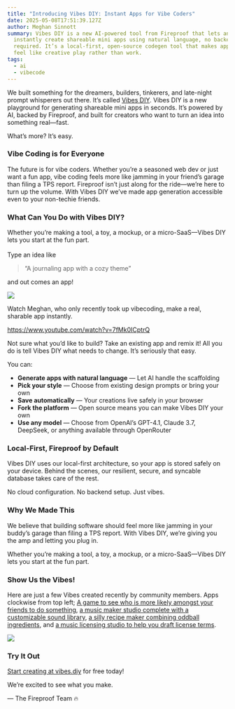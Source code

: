 ```yaml
---
title: "Introducing Vibes DIY: Instant Apps for Vibe Coders"
date: 2025-05-08T17:51:39.127Z
author: Meghan Sinnott
summary: Vibes DIY is a new AI-powered tool from Fireproof that lets anyone
  instantly create shareable mini apps using natural language, no backend setup
  required. It’s a local-first, open-source codegen tool that makes app building
  feel like creative play rather than work.
tags:
  - ai
  - vibecode
---
```

We built something for the dreamers, builders, tinkerers, and late-night prompt whisperers out there. It’s called [Vibes DIY](https://vibes.diy). Vibes DIY is a new playground for generating shareable mini apps in seconds. It’s powered by AI, backed by Fireproof, and built for creators who want to turn an idea into something real—fast.

What’s more? It’s easy.

### Vibe Coding is for Everyone

The future is for vibe coders. Whether you’re a seasoned web dev or just want a fun app, vibe coding feels more like jamming in your friend’s garage than filing a TPS report. Fireproof isn’t just along for the ride—we’re here to turn up the volume. With Vibes DIY we’ve made app generation accessible even to your non-techie friends. 

### What Can You Do with Vibes DIY?

Whether you’re making a tool, a toy, a mockup, or a micro-SaaS—Vibes DIY lets you start at the fun part.\
\
Type an idea like

> “A journaling app with a cozy theme”

and out comes an app!

![](/static/img/screenshot-2025-05-08-at-11.56.13 am.png)

Watch Meghan, who only recently took up vibecoding, make a real, sharable app instantly.


https://www.youtube.com/watch?v=7fMk0ICptrQ


Not sure what you’d like to build? Take an existing app and remix it! All you do is tell Vibes DIY what needs to change. It’s seriously that easy.

You can:

* **Generate apps with natural language** — Let AI handle the scaffolding
* **Pick your style** — Choose from existing design prompts or bring your own
* **Save automatically** — Your creations live safely in your browser
* **Fork the platform** — Open source means you can make Vibes DIY your own
* **Use any model** — Choose from OpenAI’s GPT-4.1, Claude 3.7, DeepSeek, or anything available through OpenRouter

### Local-First, Fireproof by Default

Vibes DIY uses our local-first architecture, so your app is stored safely on your device. Behind the scenes, our resilient, secure, and syncable database takes care of the rest.

No cloud configuration. No backend setup. Just vibes.

### Why We Made This

We believe that building software should feel more like jamming in your buddy’s garage than filing a TPS report. With Vibes DIY, we’re giving you the amp and letting you plug in.

Whether you’re making a tool, a toy, a mockup, or a micro-SaaS—Vibes DIY lets you start at the fun part.

### Show Us the Vibes!

Here are just a few Vibes created recently by community members. Apps clockwise from top left; [A game to see who is more likely amongst your friends to do something](https://juicy-aardvark-5097.vibecode.garden), [a music maker studio complete with a customizable sound library](https://busy-tuna-8255.vibecode.garden), [a silly recipe maker combining oddball ingredients](https://genetic-ermine-8836.vibecode.garden), and [a music licensing studio to help you draft license terms](https://intact-reindeer-5475.vibecode.garden).

![](/static/img/vibesdiyapps.png)

### Try It Out

[Start creating at vibes.diy](https://vibes.diy) for free today!

We’re excited to see what you make.

— The Fireproof Team 🔥